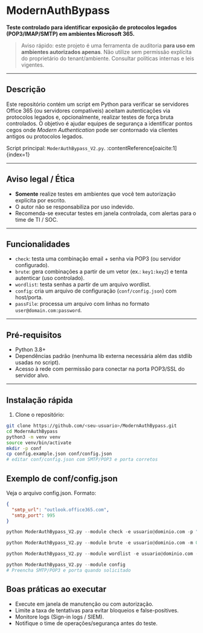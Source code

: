 # ModernAuthBypass

**Teste controlado para identificar exposição de protocolos legados (POP3/IMAP/SMTP) em ambientes Microsoft 365.**

> Aviso rápido: este projeto é uma ferramenta de auditoria **para uso em ambientes autorizados apenas**. Não utilize sem permissão explícita do proprietário do tenant/ambiente. Consultar políticas internas e leis vigentes.

---

## Descrição
Este repositório contém um script em Python para verificar se servidores Office 365 (ou servidores compatíveis) aceitam autenticações via protocolos legados e, opcionalmente, realizar testes de força bruta controlados. O objetivo é ajudar equipes de segurança a identificar pontos cegos onde *Modern Authentication* pode ser contornado via clientes antigos ou protocolos legados.

Script principal: `ModerAuthBypass_V2.py`. :contentReference[oaicite:1]{index=1}

---

## Aviso legal / Ética
- **Somente** realize testes em ambientes que você tem autorização explícita por escrito.
- O autor não se responsabiliza por uso indevido.
- Recomenda-se executar testes em janela controlada, com alertas para o time de TI / SOC.

---

## Funcionalidades
- `check`: testa uma combinação email + senha via POP3 (ou servidor configurado).
- `brute`: gera combinações a partir de um vetor (ex.: `key1:key2`) e tenta autenticar (uso controlado).
- `wordlist`: testa senhas a partir de um arquivo wordlist.
- `config`: cria um arquivo de configuração (`conf/config.json`) com host/porta.
- `passFile`: processa um arquivo com linhas no formato `user@domain.com:password`.

---

## Pré-requisitos
- Python 3.8+
- Dependências padrão (nenhuma lib externa necessária além das stdlib usadas no script).
- Acesso à rede com permissão para conectar na porta POP3/SSL do servidor alvo.

---

## Instalação rápida
1. Clone o repositório:
```bash
git clone https://github.com/<seu-usuario>/ModernAuthBypass.git
cd ModernAuthBypass
python3 -m venv venv
source venv/bin/activate
mkdir -p conf
cp config.example.json conf/config.json
# editar conf/config.json com SMTP/POP3 e porta corretos
```

## Exemplo de conf/config.json

Veja o arquivo config.json.
Formato:

```json 
{
  "smtp_url": "outlook.office365.com",
  "smtp_port": 995
}
```

```python
python ModerAuthBypass_V2.py --module check -e usuario@dominio.com -p "SenhaTeste123"

python ModerAuthBypass_V2.py --module brute -e usuario@dominio.com -m 0 -M 3 -w key1:key2:key3

python ModerAuthBypass_V2.py --module wordlist -e usuario@dominio.com -f wordlist.txt

python ModerAuthBypass_V2.py --module config
# Preencha SMTP/POP3 e porta quando solicitado
```

## Boas práticas ao executar

* Execute em janela de manutenção ou com autorização.
* Limite a taxa de tentativas para evitar bloqueios e false-positives.
* Monitore logs (Sign-in logs / SIEM).
* Notifique o time de operações/segurança antes do teste.


